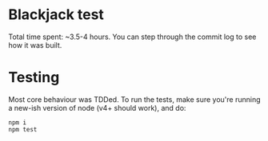 Blackjack test
===

Total time spent: ~3.5-4 hours. You can step through the commit log to see how it was built.

Testing
===

Most core behaviour was TDDed. To run the tests, make sure you're running a new-ish version of node (v4+ should work), and do:

```
npm i
npm test
```
